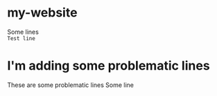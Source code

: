 # my-website
Some lines  
`Test line`  
# I'm adding some problematic lines
These are some problematic lines
Some line
